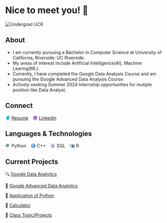 # Nice to meet you! 👋

![Undergrad UCR](https://img.shields.io/badge/Undergrad-UCR-blue)


## About
- I am currently pursuing a Bachelor in Computer Science at University of California, Riverside: UC Riverside.
- My areas of interest include Artificial Intelligence(AI), Machine Learing(ML).
- Currently, I have completed the Google Data Analysis Course and am pursuing the Google Advanced Data Analysis Course.
- Actively seeking Summer 2024 Internship opportunities for mutiple position like Data Analyst.


## Connect

<div style="display: flex; align-items: center;">

  <img src="./resume.png" alt="Resume" width="16" style="margin-right: 4px; vertical-align: middle;" />
  <a href="" target="_blank" style="margin-right: 14px; vertical-align: middle;">Resume</a>

  <img src="./linkedln.png" alt="Linkedln" width="16" style="margin-right: 4px; vertical-align: middle;" />
  <a href="www.linkedin.com/in/xiyuan-wu" target="_blank" style="margin-right: 14px; vertical-align: middle;">Linkedln</a>



</div>


## Languages & Technologies

<div style="display: flex; align-items: center;">

  <img src="./python.png" alt="Python" width="16" style="margin-right: 4px; vertical-align: middle;" />
  <span style="margin-right: 14px; vertical-align: middle;">Python</span>

  <img src="./c++.png" alt="C++" width="16" style="margin-right: 4px; vertical-align: middle;" />
  <span style="margin-right: 14px; vertical-align: middle;;">C++</span>

  <img src="./sql.png" alt="SQL" width="16" style="margin-right: 4px; vertical-align: middle;" />
  <span style="margin-right: 14px; vertical-align: middle;">SQL</span>

  <img src="./r.png" alt="C++" width="16" style="margin-right: 4px; vertical-align: middle;" />
  <span style="margin-right: 14px; vertical-align: middle;">R</span>



  <!-- Repeat for other technologies -->
</div>





## Current Projects

🔍 [Google Data Analytics](https://github.com/XiyuanWu/Google_Data_Analytics)

🤖 [Google Advanced Data Analytics](https://github.com/XiyuanWu/Google_Advanced_Data_Analytics)

📡 [Application of Python](https://github.com/XiyuanWu/Application_of_Python)

🔢 [Calculator](https://github.com/XiyuanWu/Simple_projects)

📖 [Class Topic/Projects](https://github.com/XiyuanWu/Class_Topic-Projects)


